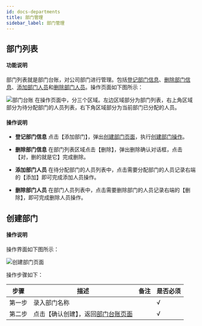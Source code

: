```yaml
---
id: docs-departments
title: 部门管理
sidebar_label: 部门管理
---
```


## 部门列表
#### 功能说明
部门列表就是部门台账，对公司部门进行管理。包括[登记部门信息](#登记部门信息)、[删除部门信息](#删除部门信息)、[添加部门人员](#添加部门人员)和[删除部门人员](#删除部门人员)。操作页面如下图所示：

 <html><span id='部门台账'></span></html>

![部门台账](http://datmfiles.ebookchain.org/1JPEa5Gxhr1%E9%83%A8%E9%97%A8%E7%AE%A1%E7%90%86-%E9%83%A8%E9%97%A8%E5%88%97%E8%A1%A8.png "部门台账")
在操作页面中，分三个区域。左边区域部分为部门列表，右上角区域部分为待分配部门的人员列表，右下角区域部分为当前部门已分配的人员。

#### 操作说明

 <html><span id='登记部门信息'></span></html>

- **登记部门信息** 点击【添加部门】，弹出[创建部门页面](#创建部门页面)，执行[创建部门操作](#创建部门)。 

<html><span id='删除部门信息'></span></html>

- **删除部门信息** 在部门列表区域点击【删除】，弹出删除确认对话框，点击【对，删的就是它】完成删除。

 <html><span id='添加部门人员'></span></html>

- **添加部门人员** 在待分配部门的人员列表中，点击需要分配部门的人员记录右端的【添加】即可完成添加人员操作。 

<html><span id='删除部门信息'></span></html>

- **删除部门人员** 在部门人员列表中，点击需要删除部门的人员记录右端的【删除】，即可完成删除人员操作。 

 <html><span id='创建部门'></span></html>

## 创建部门


#### 操作说明
操作界面如下图所示：
 <html><span id='创建部门页面'></span></html>

![创建部门页面](http://datmfiles.ebookchain.org/1JPA5McfTAp%E9%83%A8%E9%97%A8%E7%AE%A1%E7%90%86-%E6%B7%BB%E5%8A%A0%E9%83%A8%E9%97%A8%E6%93%8D%E4%BD%9C%E9%A1%B5%E9%9D%A2.png "创建部门页面")

操作步骤如下：

| 步骤 | 描述| 备注 |是否必须 | 
| ------ | --- | --- |--- |
| 第一步 | 录入部门名称    |     |  √ |  
| 第二步 | 点击【确认创建】，返回[部门台账页面]()    |     |  √ |    

